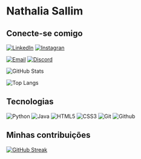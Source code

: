 # Nathalia Sallim

## Conecte-se comigo
[![LinkedIn](https://img.shields.io/badge/LinkedIn-9400D3?style=for-the-badge&logo=linkedin&logoColor=000)](https://www.linkedin.com/in/nathaliasallim/) [![Instagran](https://img.shields.io/badge/Instagram-9400D3?style=for-the-badge&logo=instagram&logoColor=000)](https://instagram.com/natthhcordeiros)

[![Email](https://img.shields.io/badge/Email-9400D3?style=for-the-badge&logo=microsoft-outlook&logoColor=000)](malito:nathaliacsallim@gmail.com) [![Discord](https://img.shields.io/badge/Discord-9400D3?style=for-the-badge&logo=discord&logoColor=000)](https://discord.gg/pDbY76q8Qf)

![GitHub Stats](https://github-readme-stats.vercel.app/api?username=NathaliaSallim&theme=transparent&bg_color=000&border_color=9400D3&show_icons=true&icon_color=9400D3&title_color=9400D3&text_color=FFF)

![Top Langs](https://github-readme-stats-git-masterrstaa-rickstaa.vercel.app/api/top-langs/?username=NathaliaSallim&bg_color=000&border_color=9400D3&title_color=9400D3&text_color=FFF)

## Tecnologias
![Python](https://img.shields.io/badge/Python-000?style=for-the-badge&logo=python&logoColor=ffdd54)
![Java](https://img.shields.io/badge/java-000.svg?style=for-the-badge&logo=openjdk&logoColor=red)
![HTML5](https://img.shields.io/badge/HTML5-000?style=for-the-badge&logo=HTML5&logoColor=orange)
![CSS3](https://img.shields.io/badge/CSS3-000.svg?style=for-the-badge&logo=CSS3&logoColor=blue)
![Git](https://img.shields.io/badge/Git-000?style=for-the-badge&logo=git&logoColor=red) ![Github](https://img.shields.io/badge/Github-000?style=for-the-badge&logo=Github&logoColor=00)

## Minhas contribuições
[![GitHub Streak](https://streak-stats.demolab.com/?user=SEUUSERNAME&theme=bear&background=000&border=30A3DC&dates=FFF)](https://git.io/streak-stats)
